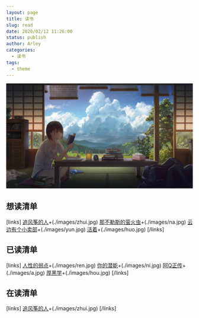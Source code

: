```yaml
---
layout: page
title: 读书
slug: read
date: 2020/02/12 11:26:00
status: publish
author: Arley
categories: 
  - 读书
tags: 
  - theme
---
```

![](./images/bookpic.jpg)

<audio autoplay="autoplay" loop="loop" src="http://m10.music.126.net/20200213141327/43ca7309fd93404d36a0987eb2032b78/ymusic/5f47/b831/ff6e/8dd53acbadf3b2a72652d9eff2cdd8e7.mp3"></audio>
## 想读清单
[links]
[追风筝的人](https://book.douban.com/subject/26773004/)+(./images/zhui.jpg)
[那不勒斯的萤火虫](https://book.douban.com/subject/30180821/)+(./images/na.jpg)
[云边有个小卖部](https://book.douban.com/subject/30254298/)+(./images/yun.jpg)
[活着](https://book.douban.com/subject/4913064/)+(./images/huo.jpg)
[/links]

## 已读清单
[links]
[人性的弱点](https://book.douban.com/subject/1056295/)+(./images/ren.jpg)
[你的潜能](https://book.douban.com/subject/3196088/)+(./images/ni.jpg)
[阿Q正传](https://book.douban.com/subject/1088065/)+(./images/a.jpg)
[厚黑学](https://book.douban.com/subject/1911687/)+(./images/hou.jpg)
[/links]

## 在读清单
[links]
[追风筝的人](https://book.douban.com/subject/26773004/)+(./images/zhui.jpg)
[/links]
